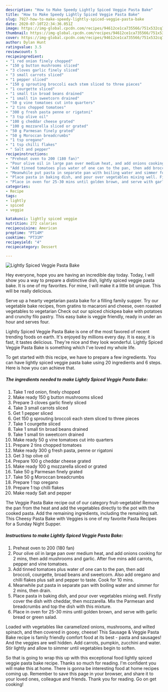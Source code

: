 ```yaml
---
description: "How to Make Speedy Lightly Spiced Veggie Pasta Bake"
title: "How to Make Speedy Lightly Spiced Veggie Pasta Bake"
slug: 7927-how-to-make-speedy-lightly-spiced-veggie-pasta-bake
date: 2020-07-10T22:34:36.051Z
image: https://img-global.cpcdn.com/recipes/94612ce1ca735566/751x532cq70/lightly-spiced-veggie-pasta-bake-recipe-main-photo.jpg
thumbnail: https://img-global.cpcdn.com/recipes/94612ce1ca735566/751x532cq70/lightly-spiced-veggie-pasta-bake-recipe-main-photo.jpg
cover: https://img-global.cpcdn.com/recipes/94612ce1ca735566/751x532cq70/lightly-spiced-veggie-pasta-bake-recipe-main-photo.jpg
author: Dylan Hunt
ratingvalue: 3.5
reviewcount: 5
recipeingredient:
- "1 red onion finely chopped"
- "150 g button mushrooms sliced"
- "3 cloves garlic finely sliced"
- "3 small carrots sliced"
- "1 pepper sliced"
- "150 g sprouting broccoli each stem sliced to three pieces"
- "1 courgette sliced"
- "1 small tin broad beans drained"
- "1 small tin sweetcorn drained"
- "50 g vine tomatoes cut into quarters"
- "2 tins chopped tomatoes"
- "300 g fresh pasta penne or rigatoni"
- "3 tsp olive oil"
- "100 g cheddar cheese grated"
- "100 g mozzarella sliced or grated"
- "50 g Parmesan finely grated"
- "50 g Moroccan breadcrumbs"
- "1 tsp oregano"
- "1 tsp chilli flakes"
- " Salt and pepper"
recipeinstructions:
- "Preheat oven to 200 (180 fan)"
- "Pour olive oil in large pan over medium heat, and add onions cooking for 2 mins, then add mushrooms and garlic. After five mins add carrots, pepper and vine tomatoes."
- "Add tinned tomatoes plus water of one can to the pan, then add broccoli, courgette, broad beans and sweetcorn. Also add oregano and chilli flakes plus salt and pepper to taste. Cook for 10 mins."
- "Meanwhile put pasta in separate pan with boiling water and simmer for 2 mins, then drain."
- "Place pasta in baking dish, and pour over vegetables mixing well. Firstly cover the dish with cheddar, then mozzarella. Mix the Parmesan and breadcrumbs and top the dish with this mixture."
- "Place in oven for 25-30 mins until golden brown, and serve with garlic bread or green salad."
categories:
- Recipe
tags:
- lightly
- spiced
- veggie

katakunci: lightly spiced veggie 
nutrition: 272 calories
recipecuisine: American
preptime: "PT14M"
cooktime: "PT31M"
recipeyield: "4"
recipecategory: Dessert

---
```



![Lightly Spiced Veggie Pasta Bake](https://img-global.cpcdn.com/recipes/94612ce1ca735566/751x532cq70/lightly-spiced-veggie-pasta-bake-recipe-main-photo.jpg)

Hey everyone, hope you are having an incredible day today. Today, I will show you a way to prepare a distinctive dish, lightly spiced veggie pasta bake. It is one of my favorites. For mine, I will make it a little bit unique. This will be really delicious.

Serve up a hearty vegetarian pasta bake for a filling family supper. Try our vegetable bake recipes, from gratins to macaroni and cheese, oven roasted vegetables to vegetarian Check out our spiced chickpea bake with potatoes and crunchy filo pastry. This easy bake is veggie friendly, ready in under an hour and serves four.

Lightly Spiced Veggie Pasta Bake is one of the most favored of recent trending foods on earth. It's enjoyed by millions every day. It is easy, it is fast, it tastes delicious. They're nice and they look wonderful. Lightly Spiced Veggie Pasta Bake is something which I've loved my whole life.


To get started with this recipe, we have to prepare a few ingredients. You can have lightly spiced veggie pasta bake using 20 ingredients and 6 steps. Here is how you can achieve that.

<!--inarticleads1-->

##### The ingredients needed to make Lightly Spiced Veggie Pasta Bake:

1. Take 1 red onion, finely chopped
1. Make ready 150 g button mushrooms sliced
1. Prepare 3 cloves garlic finely sliced
1. Take 3 small carrots sliced
1. Get 1 pepper sliced
1. Get 150 g sprouting broccoli each stem sliced to three pieces
1. Take 1 courgette sliced
1. Take 1 small tin broad beans drained
1. Take 1 small tin sweetcorn drained
1. Make ready 50 g vine tomatoes cut into quarters
1. Prepare 2 tins chopped tomatoes
1. Make ready 300 g fresh pasta, penne or rigatoni
1. Get 3 tsp olive oil
1. Prepare 100 g cheddar cheese grated
1. Make ready 100 g mozzarella sliced or grated
1. Take 50 g Parmesan finely grated
1. Take 50 g Moroccan breadcrumbs
1. Prepare 1 tsp oregano
1. Prepare 1 tsp chilli flakes
1. Make ready  Salt and pepper


The Veggie Pasta Bake recipe out of our category fruit-vegetable! Remove the pan from the heat and add the vegetables directly to the pot with the cooked pasta. Add the remaining ingredients, including the remaining salt. This Cheesy Pasta Bake with Veggies is one of my favorite Pasta Recipes for a Sunday Night Supper. 

<!--inarticleads2-->

##### Instructions to make Lightly Spiced Veggie Pasta Bake:

1. Preheat oven to 200 (180 fan)
1. Pour olive oil in large pan over medium heat, and add onions cooking for 2 mins, then add mushrooms and garlic. After five mins add carrots, pepper and vine tomatoes.
1. Add tinned tomatoes plus water of one can to the pan, then add broccoli, courgette, broad beans and sweetcorn. Also add oregano and chilli flakes plus salt and pepper to taste. Cook for 10 mins.
1. Meanwhile put pasta in separate pan with boiling water and simmer for 2 mins, then drain.
1. Place pasta in baking dish, and pour over vegetables mixing well. Firstly cover the dish with cheddar, then mozzarella. Mix the Parmesan and breadcrumbs and top the dish with this mixture.
1. Place in oven for 25-30 mins until golden brown, and serve with garlic bread or green salad.


Loaded with vegetables like caramelized onions, mushrooms, and wilted spinach, and then covered in gooey, cheese! This Sausage &amp; Veggie Pasta Bake recipe is family friendly comfort food at its best - pasta and sausages! And the veggies are well hidden. Add carrots, pumpkin, zucchini and water. Stir lightly and allow to simmer until vegetables begin to soften. 

So that is going to wrap this up with this exceptional food lightly spiced veggie pasta bake recipe. Thanks so much for reading. I'm confident you will make this at home. There is gonna be interesting food at home recipes coming up. Remember to save this page in your browser, and share it to your loved ones, colleague and friends. Thank you for reading. Go on get cooking!

